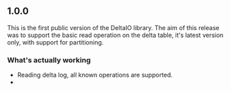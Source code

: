 ## 1.0.0

This is the first public version of the DeltaIO library. The aim of this release was to support the basic read operation on the delta table, it's latest version only, with support for partitioning.

### What's actually working

- Reading delta log, all known operations are supported.
- 
